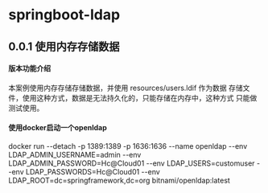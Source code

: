 # springboot-ldap
## 0.0.1 使用内存存储数据
#### 版本功能介绍
本案例使用内存存储存储数据，并使用 resources/users.ldif 作为数据
存储文件，使用这种方式，数据是无法持久化的，只能存储在内存中，这种方式
只能做测试使用。

#### 使用docker启动一个openldap

docker run --detach -p 1389:1389 -p 1636:1636 --name openldap  --env LDAP_ADMIN_USERNAME=admin   --env LDAP_ADMIN_PASSWORD=Hc@Cloud01   --env LDAP_USERS=customuser   --env LDAP_PASSWORDS=Hc@Cloud01   --env  LDAP_ROOT=dc=springframework,dc=org  bitnami/openldap:latest
